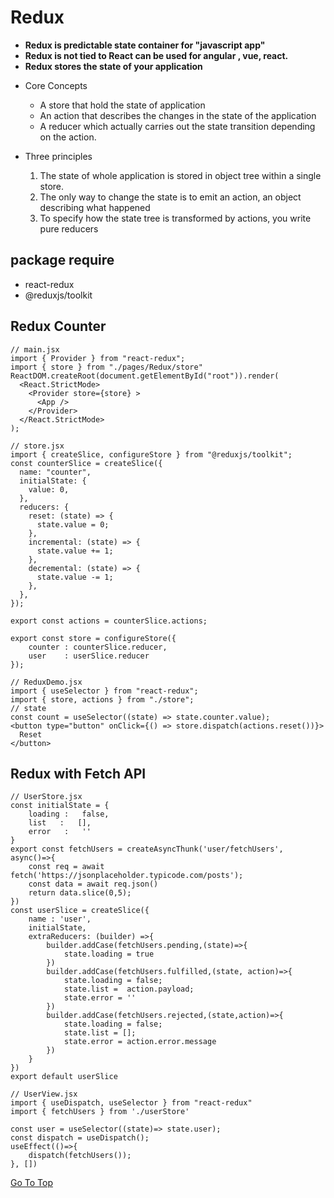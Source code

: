 # Redux
- **Redux is predictable state container for "javascript app"**
- **Redux is not tied to React can be used for angular , vue, react.**
- **Redux stores the state of your application**

* Core Concepts
  - A store that hold the state of application
  - An action that describes the changes in the state of the application
  - A reducer which actually carries out the state transition depending on the action.

* Three principles
  1.  The state of whole application is stored in object tree within a single store.
  2.  The only way to change the state is to emit an action, an object describing what happened
  3.  To specify how the state tree is transformed by actions, you write pure reducers

## package require
- react-redux
- @reduxjs/toolkit

## Redux Counter
```JSX
// main.jsx
import { Provider } from "react-redux";
import { store } from "./pages/Redux/store"
ReactDOM.createRoot(document.getElementById("root")).render(
  <React.StrictMode>
    <Provider store={store} >
      <App />
    </Provider>
  </React.StrictMode>
);
```
```JSX
// store.jsx
import { createSlice, configureStore } from "@reduxjs/toolkit";
const counterSlice = createSlice({
  name: "counter",
  initialState: {
    value: 0,
  },
  reducers: {
    reset: (state) => {
      state.value = 0;
    },
    incremental: (state) => {
      state.value += 1;
    },
    decremental: (state) => {
      state.value -= 1;
    },
  },
});

export const actions = counterSlice.actions;

export const store = configureStore({
    counter : counterSlice.reducer,
    user    : userSlice.reducer
});

// ReduxDemo.jsx
import { useSelector } from "react-redux";
import { store, actions } from "./store";
// state
const count = useSelector((state) => state.counter.value);
<button type="button" onClick={() => store.dispatch(actions.reset())}>
  Reset
</button>
```

## Redux with Fetch API
```JSX
// UserStore.jsx
const initialState = {
    loading :   false,
    list   :   [],
    error   :   ''
}
export const fetchUsers = createAsyncThunk('user/fetchUsers', async()=>{
    const req = await fetch('https://jsonplaceholder.typicode.com/posts');
    const data = await req.json()
    return data.slice(0,5);
})
const userSlice = createSlice({
    name : 'user',
    initialState,
    extraReducers: (builder) =>{
        builder.addCase(fetchUsers.pending,(state)=>{
            state.loading = true
        })
        builder.addCase(fetchUsers.fulfilled,(state, action)=>{
            state.loading = false;
            state.list =  action.payload;
            state.error = ''
        })
        builder.addCase(fetchUsers.rejected,(state,action)=>{
            state.loading = false;
            state.list = [];
            state.error = action.error.message
        })
    }
}) 
export default userSlice

// UserView.jsx
import { useDispatch, useSelector } from "react-redux"
import { fetchUsers } from './userStore'

const user = useSelector((state)=> state.user);
const dispatch = useDispatch();
useEffect(()=>{
    dispatch(fetchUsers());
}, [])

```
[Go To Top](#redux)  